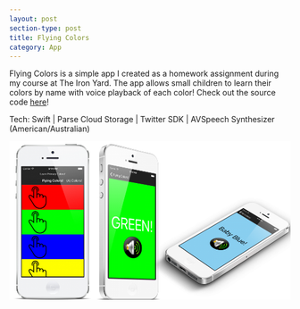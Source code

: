 ```yaml
---
layout: post
section-type: post
title: Flying Colors
category: App
---
```


Flying Colors is a simple app I created as a homework assignment during my course at The Iron Yard. The app allows small children to learn their colors by name with voice playback of each color! Check out the source code [here](https://github.com/SamuelShaw/FlyingColors/tree/master/FlyingColors)!

Tech:
Swift | Parse Cloud Storage | Twitter SDK | AVSpeech Synthesizer (American/Australian)

<img style="border:none" src="/img/fc1.png">
